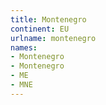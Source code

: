 ```yaml
---
title: Montenegro
continent: EU
urlname: montenegro
names:
- Montenegro
- Montenegro
- ME
- MNE
---
```


